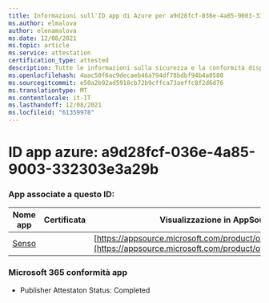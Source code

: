 ```yaml
---
title: Informazioni sull'ID app di Azure per a9d28fcf-036e-4a85-9003-332303e3a29b
ms.author: elmalova
author: elenamalova
ms.date: 12/08/2021
ms.topic: article
ms.service: attestation
certification_type: attested
description: Tutte le informazioni sulla sicurezza e la conformità disponibili per a9d28fcf-036e-4a85-9003-332303e3a29b.
ms.openlocfilehash: 4aac50f6ac9decaeb46a794df78bdbf94b4a0580
ms.sourcegitcommit: e50a2b92ad5918cb72b9cffca73aeffc8f2d6d76
ms.translationtype: MT
ms.contentlocale: it-IT
ms.lasthandoff: 12/08/2021
ms.locfileid: "61359978"
---
```

# <a name="azure-app-id-a9d28fcf-036e-4a85-9003-332303e3a29b"></a>ID app azure: a9d28fcf-036e-4a85-9003-332303e3a29b


### <a name="apps-associated-with-this-id"></a>App associate a questo ID:
| **Nome app** | **Certificata** | **Visualizzazione in AppSource** |
|--------------|---------------|-----------------------|
| [Senso](https://docs.microsoft.com/microsoft-365-app-certification/forward/WA200002571) |  | [https://appsource.microsoft.com/product/office/WA200002571](https://appsource.microsoft.com/product/office/WA200002571) |

### <a name="microsoft-365-app-compliance-status"></a>Microsoft 365 conformità app
- Publisher Attestaton Status: Completed
